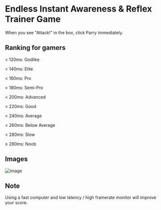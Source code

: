 # Endless Instant Awareness & Reflex Trainer Game
When you see "Attack!" in the box, click Parry immediately.

## Ranking for gamers
< 120ms: Godlike

< 140ms: Elite

< 160ms: Pro

< 180ms: Semi-Pro

< 200ms: Advanced

< 220ms: Good

< 240ms: Average

< 260ms: Below Average

< 280ms: Slow

≥ 280ms: Noob

## Images
![image](https://github.com/user-attachments/assets/cc7f65af-7007-4704-94da-19a9bc12514b)

## Note
Using a fast computer and low latency / high framerate monitor will improve your score.
